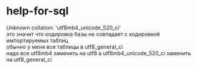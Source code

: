 # help-for-sql
Unknown collation: 'utf8mb4_unicode_520_ci'<br/>
это значит что кодировка базы не совпадает с кодировкой импортируемых таблиц<br/>
обычно у меня все таблицы в utf8_general_ci<br/>
надо все utf8mb4 заменить на utf8 а utf8mb4_unicode_520_ci заменить на utf8_general_ci
